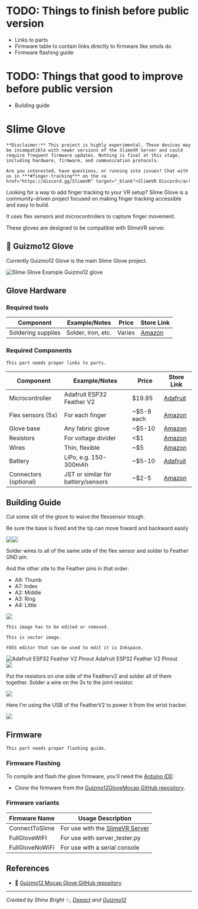 # TODO: Things to finish before public version

- Links to parts
- Firmware table to contain links directly to firmware like smols do
- Firmware flashing guide

# TODO: Things that good to improve before public version
- Building guide


# Slime Glove

```admonish warning
**Disclaimer:** This project is highly experimental. These devices may be incompatible with newer versions of the SlimeVR Server and could require frequent firmware updates. Nothing is final at this stage, including hardware, firmware, and communication protocols.
```

```admonish info
Are you interested, have questions, or running into issues? Chat with us in ***#finger-tracking*** on the <a href="https://discord.gg/SlimeVR" target="_blank">SlimeVR Discord</a>!
```

Looking for a way to add finger tracking to your VR setup? Slime Glove is a community-driven project focused on making finger tracking accessible and easy to build.

It uses flex sensors and microcontrollers to capture finger movement.

These gloves are designed to be compatible with SlimeVR server.


## 🧤 Guizmo12 Glove
Currently Guizmo12 Glove is the main Slime Glove project.


<div class="embeddedVideo">
    <img src="assets/index/img/Guizmo12-glove.webp" alt="Slime Glove Example" loading="lazy">
  Guizmo12 glove
</div>

## Glove Hardware

### Required tools

| Component             | Example/Notes                      | Price      | Store Link                                                       |
| --------------------- | ---------------------------------- | ---------- | ---------------------------------------------------------------- |
| Soldering supplies    | Solder, iron, etc.                 | Varies     | [Amazon](https://www.amazon.com/s?k=soldering+kit)               |

### Required Components

```admonish danger
This part needs proper links to parts.
```

| Component             | Example/Notes                      | Price      | Store Link                                                       |
| --------------------- | ---------------------------------- | ---------- | ---------------------------------------------------------------- |
| Microcontroller       | Adafruit ESP32 Feather V2          | $19.95     | [Adafruit](https://www.adafruit.com/product/5400)                |
| Flex sensors (5x)     | For each finger                    | ~$5-8 each | [Amazon](https://www.amazon.com/Flex-Sensor-2-2in/dp/B00B8871NM) |
| Glove base            | Any fabric glove                   | ~$5-10     | [Amazon](https://www.amazon.com/s?k=fabric+glove)                |
| Resistors             | For voltage divider                | <$1        | [Amazon](https://www.amazon.com/s?k=resistor+kit)                |
| Wires                 | Thin, flexible                     | ~$5        | [Amazon](https://www.amazon.com/s?k=hookup+wire)                 |
| Battery               | LiPo, e.g. 150-300mAh              | ~$5-10     | [Adafruit](https://www.adafruit.com/product/1317)                |
| Connectors (optional) | JST or similar for battery/sensors | ~$2-5      | [Amazon](https://www.amazon.com/s?k=jst+connector)               |

## Building Guide

Cut some slit of the glove to waive the flexsensor trough.

Be sure the base is fixed and the tip can move foward and backward easily

<div style="display: flex">
  <img src="assets/index/img/Glove-Building/Glove-FlexSensor-insertion.jpg" loading="lazy" class="small-size-image">
  <img src="assets/index/img/Glove-Building/Glove-FlexSensor-inserted.jpg" loading="lazy" class="small-size-image">
</div>

Solder wires to all of the same side of the flex sensor and solder to Feather GND pin.

And the other site to the Feather pins in that order:
- A9: Thumb
- A7: Index
- A2: Middle
- A3: Ring
- A4: Little

<img src="assets/index/img/Glove-Building/flex-sensor-soldering-diagram.webp" loading="lazy" class="big-size-image">


```admonish danger
This image has to be edited or removed.

This is vector image.

FOSS editor that can be used to edit it is Inkspace.
```

<div class="embeddedVideo">
    <img src="assets/index/img/Glove-Building/Adafruit-ESP32-Feather-V2-Pinout.svg" alt="Adafruit ESP32 Feather V2 Pinout" loading="lazy" class="big-size-image">
  Adafruit ESP32 Feather V2 Pinout
</div>

<img src="assets/index/img/Glove-Building/soldered-board.webp" loading="lazy" class="big-size-image">

Put the resistors on one side of the Featherv2 and solder all of them together. Solder a wire on the 3v to the joint resistor.

<img src="assets/index/img/Glove-Building/board-soldering.webp" loading="lazy" class="big-size-image">





Here I'm using the USB of the FeatherV2 to power it from the wrist tracker.

<img src="assets/index/img/Glove-Building/glove-powered-by-waist-tracker.webp" loading="lazy" class="big-size-image">

## Firmware

```admonish danger
This part needs proper flashing guide.
```

### Firmware Flashing

To compile and flash the glove firmware, you'll need the [Arduino IDE](https://www.arduino.cc/en/software):
- Clone the firmware from the [Guizmo12GloveMocap GitHub repository](https://github.com/Guizmo12/Guizmo12glovesmocap).

### Firmware variants
| Firmware Name   | Usage Description                                                            |
| --------------- | ---------------------------------------------------------------------------- |
| ConnectToSlime  | For use with the [SlimeVR Server](https://github.com/SlimeVR/SlimeVR-Server) |
| FullGloveWIFI   | For use with server_tester.py                                                |
| FullGloveNoWiFi | For use with a serial console                                                |


## References

- 🔗 [Guizmo12 Mocap Glove GitHub repository](https://github.com/Guizmo12/gizmoglovesmocap/tree/main)

<hr/>

*Created by Shine Bright ✨, [Depact](https://github.com/Depact) and [Guizmo12](https://github.com/Guizmo12)*